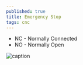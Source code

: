 ```yaml
---
published: true
title: Emergency Stop
tags: cnc
---
```

- NC - Normally Connected
- NO - Normally Open



![caption](https://www.ionnic.com/media/catalog/product/cache/1/small_image/9df78eab33525d08d6e5fb8d27136e95/e/-/e-stop1.jpg)

